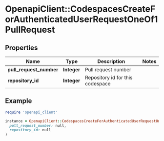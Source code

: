 # OpenapiClient::CodespacesCreateForAuthenticatedUserRequestOneOf1PullRequest

## Properties

| Name | Type | Description | Notes |
| ---- | ---- | ----------- | ----- |
| **pull_request_number** | **Integer** | Pull request number |  |
| **repository_id** | **Integer** | Repository id for this codespace |  |

## Example

```ruby
require 'openapi_client'

instance = OpenapiClient::CodespacesCreateForAuthenticatedUserRequestOneOf1PullRequest.new(
  pull_request_number: null,
  repository_id: null
)
```

